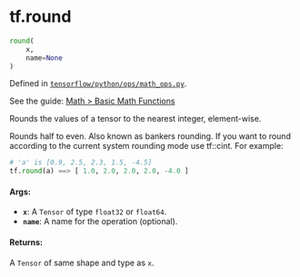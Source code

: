<div itemscope itemtype="http://developers.google.com/ReferenceObject">
<meta itemprop="name" content="tf.round" />
</div>

# tf.round

``` python
round(
    x,
    name=None
)
```



Defined in [`tensorflow/python/ops/math_ops.py`](https://www.tensorflow.org/code/tensorflow/python/ops/math_ops.py).

See the guide: [Math > Basic Math Functions](../../../api_guides/python/math_ops.md#Basic_Math_Functions)

Rounds the values of a tensor to the nearest integer, element-wise.

Rounds half to even.  Also known as bankers rounding. If you want to round
according to the current system rounding mode use tf::cint.
For example:

```python
# 'a' is [0.9, 2.5, 2.3, 1.5, -4.5]
tf.round(a) ==> [ 1.0, 2.0, 2.0, 2.0, -4.0 ]
```

#### Args:

* <b>`x`</b>: A `Tensor` of type `float32` or `float64`.
* <b>`name`</b>: A name for the operation (optional).


#### Returns:

  A `Tensor` of same shape and type as `x`.